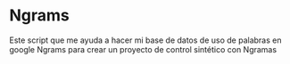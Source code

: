 # Ngrams
Este script que me ayuda a hacer mi base de datos de uso de palabras en google Ngrams para crear un proyecto de control sintético con Ngramas

